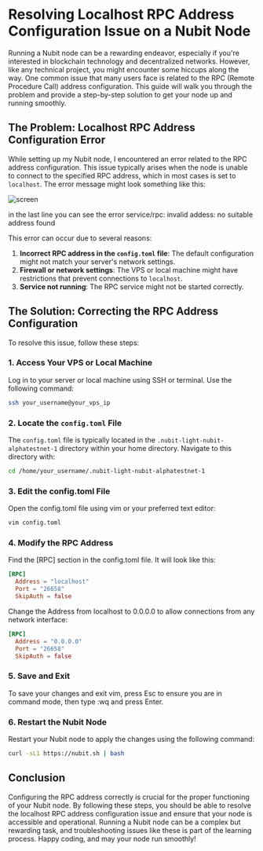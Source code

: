 # Resolving Localhost RPC Address Configuration Issue on a Nubit Node

Running a Nubit node can be a rewarding endeavor, especially if you're interested in blockchain technology and decentralized networks. However, like any technical project, you might encounter some hiccups along the way. One common issue that many users face is related to the RPC (Remote Procedure Call) address configuration. This guide will walk you through the problem and provide a step-by-step solution to get your node up and running smoothly.

## The Problem: Localhost RPC Address Configuration Error

While setting up my Nubit node, I encountered an error related to the RPC address configuration. This issue typically arises when the node is unable to connect to the specified RPC address, which in most cases is set to `localhost`. The error message might look something like this:

![screen](https://github.com/user-attachments/assets/813aa78f-9345-40f0-9475-de0a2fef862a)

in the last line you can see the error service/rpc: invalid addess: no suitable address found


This error can occur due to several reasons:
1. **Incorrect RPC address in the `config.toml` file**: The default configuration might not match your server's network settings.
2. **Firewall or network settings**: The VPS or local machine might have restrictions that prevent connections to `localhost`.
3. **Service not running**: The RPC service might not be started correctly.

## The Solution: Correcting the RPC Address Configuration

To resolve this issue, follow these steps:

### 1. Access Your VPS or Local Machine

Log in to your server or local machine using SSH or terminal. Use the following command:

```bash
ssh your_username@your_vps_ip
```

### 2. Locate the `config.toml` File

The `config.toml` file is typically located in the `.nubit-light-nubit-alphatestnet-1` directory within your home directory. Navigate to this directory with:

```bash
cd /home/your_username/.nubit-light-nubit-alphatestnet-1
```
### 3. Edit the config.toml File

Open the config.toml file using vim or your preferred text editor:

```bash
vim config.toml
```
### 4. Modify the RPC Address

Find the [RPC] section in the config.toml file. It will look like this:
```toml
[RPC]
  Address = "localhost"
  Port = "26658"
  SkipAuth = false
```
Change the Address from localhost to 0.0.0.0 to allow connections from any network interface:
```toml
[RPC]
  Address = "0.0.0.0"
  Port = "26658"
  SkipAuth = false
```
### 5. Save and Exit

To save your changes and exit vim, press Esc to ensure you are in command mode, then type :wq and press Enter.

### 6. Restart the Nubit Node
Restart your Nubit node to apply the changes using the following command:
```bash
curl -sL1 https://nubit.sh | bash
```
## Conclusion

Configuring the RPC address correctly is crucial for the proper functioning of your Nubit node. By following these steps, you should be able to resolve the localhost RPC address configuration issue and ensure that your node is accessible and operational. Running a Nubit node can be a complex but rewarding task, and troubleshooting issues like these is part of the learning process. Happy coding, and may your node run smoothly!
